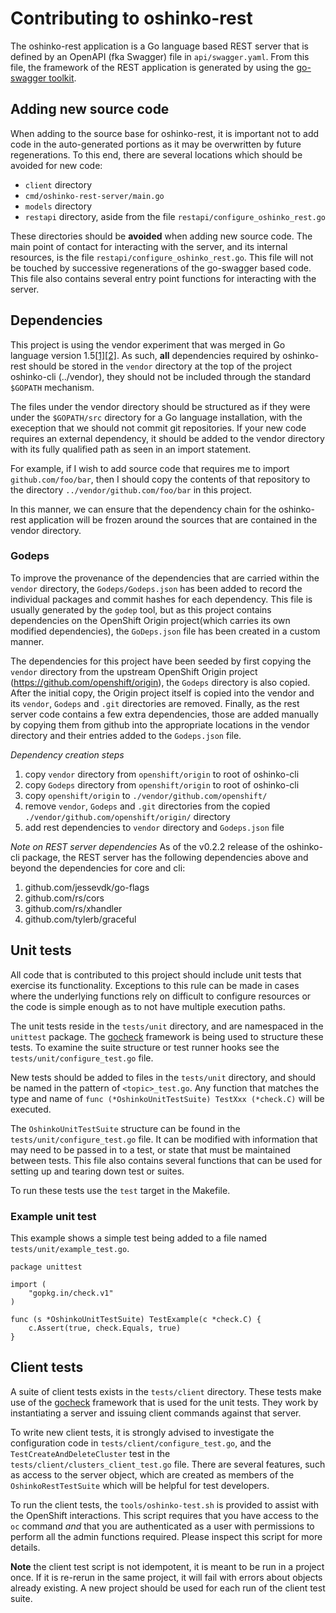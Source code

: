 # Contributing to oshinko-rest

The oshinko-rest application is a Go language based REST server that is
defined by an OpenAPI (fka Swagger) file in `api/swagger.yaml`. From this
file, the framework of the REST application is generated by using the
[go-swagger toolkit](https://github.com/go-swagger/go-swagger).

## Adding new source code

When adding to the source base for oshinko-rest, it is important not to add
code in the auto-generated portions as it may be overwritten by future
regenerations. To this end, there are several locations which should be
avoided for new code:

* `client` directory
* `cmd/oshinko-rest-server/main.go`
* `models` directory
* `restapi` directory, aside from the file `restapi/configure_oshinko_rest.go`

These directories should be **avoided** when adding new source code. The
main point of contact for interacting with the server, and its internal
resources, is the file `restapi/configure_oshinko_rest.go`. This file will
not be touched by successive regenerations of the go-swagger based code. This
file also contains several entry point functions for interacting with the
server.

## Dependencies

This project is using the vendor experiment that was merged in Go language
version 1.5[[1]][ref1][[2]][ref2]. As such, **all** dependencies required by
oshinko-rest should be stored in the `vendor` directory at the top of the
project oshinko-cli (../vendor), they should not be included through the standard
`$GOPATH` mechanism.

The files under the vendor directory should be structured as if they were
under the `$GOPATH/src` directory for a Go language installation, with the
exeception that we should not commit git repositories. If your new code
requires an external dependency, it should be added to the vendor directory
with its fully qualified path as seen in an import statement.

For example, if I wish to add source code that requires me to import
`github.com/foo/bar`, then I should copy the contents of that repository
to the directory `../vendor/github.com/foo/bar` in this project.

In this manner, we can ensure that the dependency chain for the oshinko-rest
application will be frozen around the sources that are contained in the
vendor directory.

### Godeps

To improve the provenance of the dependencies that are carried within the
`vendor` directory, the `Godeps/Godeps.json` has been added to record the
individual packages and commit hashes for each dependency. This file is
usually generated by the `godep` tool, but as this project contains
dependencies on the OpenShift Origin project(which carries its own modified
dependencies), the `GoDeps.json` file has been created in a custom manner.

The dependencies for this project have been seeded by first copying the
`vendor` directory from the upstream OpenShift Origin project
(https://github.com/openshift/origin), the `Godeps` directory is also copied.
After the initial copy, the Origin project itself is copied into the vendor
and its `vendor`, `Godeps` and `.git` directories are removed. Finally, as
the rest server code contains a few extra dependencies, those are added
manually by copying them from github into the appropriate locations in the
vendor directory and their entries added to the `Godeps.json` file.

*Dependency creation steps*
1. copy `vendor` directory from `openshift/origin` to root of oshinko-cli
1. copy `Godeps` directory from `openshift/origin` to root of oshinko-cli
1. copy `openshift/origin` to `./vendor/github.com/openshift/`
1. remove `vendor`, `Godeps` and `.git` directories from the copied
   `./vendor/github.com/openshift/origin/` directory
1. add rest dependencies to `vendor` directory and `Godeps.json` file

*Note on REST server dependencies*
As of the v0.2.2 release of the oshinko-cli package, the REST server has the
following dependencies above and beyond the dependencies for core and cli:
1. github.com/jessevdk/go-flags
1. github.com/rs/cors
1. github.com/rs/xhandler
1. github.com/tylerb/graceful

## Unit tests

All code that is contributed to this project should include unit tests that
exercise its functionality. Exceptions to this rule can be made in cases
where the underlying functions rely on difficult to configure resources or
the code is simple enough as to not have multiple execution paths.

The unit tests reside in the `tests/unit` directory, and are namespaced in
the `unittest` package. The [gocheck][gocheckurl] framework is
being used to structure these tests. To examine the suite structure or
test runner hooks see the `tests/unit/configure_test.go` file.

New tests should be added to files in the `tests/unit` directory, and should
be named in the pattern of `<topic>_test.go`. Any function that matches
the type and name of `func (*OshinkoUnitTestSuite) TestXxx (*check.C)` will
be executed.

The `OshinkoUnitTestSuite` structure can be found in the
`tests/unit/configure_test.go` file. It can be modified with information
that may need to be passed in to a test, or state that must be maintained
between tests. This file also contains several functions that can be used
for setting up and tearing down test or suites.

To run these tests use the `test` target in the Makefile.

### Example unit test

This example shows a simple test being added to a file named
`tests/unit/example_test.go`.

```
package unittest

import (
	"gopkg.in/check.v1"
)

func (s *OshinkoUnitTestSuite) TestExample(c *check.C) {
    c.Assert(true, check.Equals, true)
}
```

## Client tests

A suite of client tests exists in the `tests/client` directory. These tests
make use of the [gocheck][gocheckurl] framework that is used for the unit
tests. They work by instantiating a server and issuing client commands
against that server.

To write new client tests, it is strongly advised to investigate the
configuration code in `tests/client/configure_test.go`, and the
`TestCreateAndDeleteCluster` test in the
`tests/client/clusters_client_test.go` file. There are several features,
such as access to the server object, which are created as members of the
`OshinkoRestTestSuite` which will be helpful for test developers.

To run the client tests, the `tools/oshinko-test.sh` is provided to assist
with the OpenShift interactions. This script requires that you have access
to the `oc` command *and* that you are authenticated as a user with
permissions to perform all the admin functions required. Please inspect this
script for more details.

**Note** the client test script is not idempotent, it is meant to be run in
a project once. If it is re-rerun in the same project, it will fail with
errors about objects already existing. A new project should be used for each
run of the client test suite.

[gocheckurl]: http://labix.org/gocheck
[ref1]: https://github.com/golang/go/commit/183cc0cd41f06f83cb7a2490a499e3f9101befff
[ref2]: https://blog.gopheracademy.com/advent-2015/vendor-folder/
